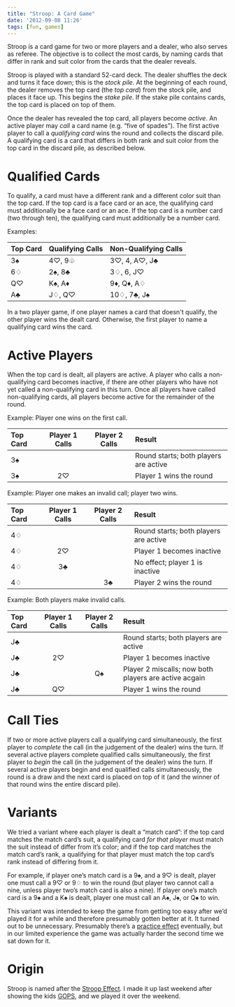 ```yaml
---
title: "Stroop: A Card Game"
date: '2012-09-08 11:26'
tags: [fun, games]
---
```


Stroop is a card game for two or more players and a dealer, who also serves as referee. The objective is to collect the most cards, by naming cards that differ in rank and suit color from the cards that the dealer reveals.

<!-- more -->

Stroop is played with a standard 52-card deck. The dealer shuffles the deck and turns it face down; this is the *stock pile*. At the beginning of each round, the dealer removes the top card (the *top card*) from the stock pile, and places it face up. This begins the *stake pile*. If the stake pile contains cards, the top card is placed on top of them.

Once the dealer has revealed the top card, all players become *active*. An active player may *call* a card name (e.g. “five of spades”). The first active player to call a *qualifying card* wins the round and collects the discard pile. A qualifying card is a card that differs in both rank and suit color from the top card in the discard pile, as described below.

# Qualified Cards
To qualify, a card must have a different rank and a different color suit than the top card. If the top card is a face card or an ace, the qualifying card must additionally be a face card or an ace. If the top card is a number card (two through ten), the qualifying card must additionally be a number card.

Examples:

| Top Card    | Qualifying Calls | Non-Qualifying Calls |
| :---------- | :--------------- | :------------        |
| 3♠          | 4♡, 9♧           | 3♡, 4, A♡, J♣        |
| 6♢          | 2♠, 8♣           | 3♢, 6, J♡            |
| Q♡          | K♠, A♦           | 9♦, Q♦, A♢           |
| A♣          | J♢, Q♡           | 10♢, 7♣, J♠          |

In a two player game, if one player names a card that doesn't qualify, the other player wins the dealt card. Otherwise, the first player to name a qualifying card wins the card.

# Active Players
When the top card is dealt, all players are active. A player who calls a non-qualifying card becomes inactive, if there are other players who have not yet called a non-qualifying card in this turn. Once all players have called non-qualifying cards, all players become active for the remainder of the round.

Example: Player one wins on the first call.

| Top Card | Player 1 Calls | Player 2 Calls | Result                                |
| :------- | :------------: | :------------: | :-----                                |
| 3♠       |                |                | Round starts; both players are active |
| 3♠       | 2♡             |                | Player 1 wins the round               |

Example: Player one makes an invalid call; player two wins.

| Top Card | Player 1 Calls | Player 2 Calls | Result                                |
| :------- | :------------: | :------------: | :-----                                |
| 4♢       |                |                | Round starts; both players are active |
| 4♢       | 2♡             |                | Player 1 becomes inactive             |
| 4♢       | 3♣             |                | No effect; player 1 is inactive       |
| 4♢       |                | 3♣             | Player 2 wins the round               |

Example: Both players make invalid calls.

| Top Card | Player 1 Calls | Player 2 Calls | Result                                                |
| :------- | :------------: | :------------: | :-----                                                |
| J♣       |                |                | Round starts; both players are active                 |
| J♣       | 2♡             |                | Player 1 becomes inactive                             |
| J♣       |                | Q♠             | Player 2 miscalls; now both players are active acgain |
| J♣       | Q♡             |                | Player 1 wins the round                               |

# Call Ties
If two or more active players call a qualifying card simultaneously, the first player to *complete* the call (in the judgement of the dealer) wins the turn. If several active players complete qualified calls simultaneously, the first player to *begin* the call (in the judgement of the dealer) wins the turn. If several active players begin and end qualified calls simultaneously, the round is a draw and the next card is placed on top of it (and the winner of that round wins the entire discard pile).

# Variants
We tried a variant where each player is dealt a “match card”: if the top card matches the match card’s suit, a qualifying card *for that player* must match the suit instead of differ from it’s color; and if the top card matches the match card’s rank, a qualifying for that player must match the top card’s rank instead of differing from it.

For example, if player one’s match card is a 9♠, and a 9♡ is dealt, player one must call a 9♡ or 9♢ to win the round (but player two cannot call a nine, unless player two’s match card is also a nine). If player one’s match card is a 9♠ and a K♠ is dealt, player one must call an A♠, J♠, or Q♠ to win.

This variant was intended to keep the game from getting too easy after we’d played it for a while and therefore presumably gotten better at it. It turned out to be unnecessary. Presumably there’s a [practice effect](http://en.wikipedia.org/wiki/Power_Law_of_Practice) eventually, but in our limited experience the game was actually harder the second time we sat down for it.

# Origin
Stroop is named after the [Stroop Effect](http://en.wikipedia.org/wiki/Stroop_effect). I made it up last weekend after showing the kids [GOPS](http://en.wikipedia.org/wiki/GOPS), and we played it over the weekend.
